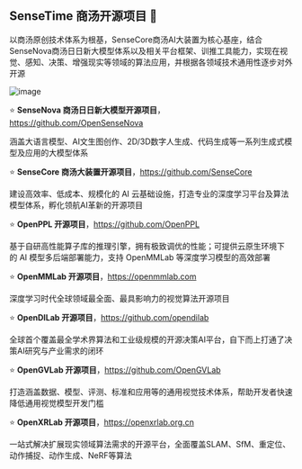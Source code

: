 ## SenseTime 商汤开源项目 👋

<!--

**Here are some ideas to get you started:**

🙋‍♀️ A short introduction - what is your organization all about?
🌈 Contribution guidelines - how can the community get involved?
👩‍💻 Useful resources - where can the community find your docs? Is there anything else the community should know?
🍿 Fun facts - what does your team eat for breakfast?
🧙 Remember, you can do mighty things with the power of [Markdown](https://docs.github.com/github/writing-on-github/getting-started-with-writing-and-formatting-on-github/basic-writing-and-formatting-syntax)
-->
以商汤原创技术体系为根基，SenseCore商汤AI大装置为核心基座，结合SenseNova商汤日日新大模型体系以及相关平台框架、训推工具能力，实现在视觉、感知、决策、增强现实等领域的算法应用，并根据各领域技术通用性逐步对外开源

![image](https://github.com/user-attachments/assets/dd741c44-0f1b-4774-a7b0-d44229ecf6b2)

⭐ **SenseNova 商汤日日新大模型开源项目**，https://github.com/OpenSenseNova

涵盖大语言模型、AI文生图创作、2D/3D数字人生成、代码生成等一系列生成式模型及应用的大模型体系

⭐ **SenseCore 商汤大装置开源项目**，https://github.com/SenseCore

建设高效率、低成本、规模化的 AI 云基础设施，打造专业的深度学习平台及算法模型体系，孵化领航AI革新的开源项目

⭐ **OpenPPL 开源项目**，https://github.com/OpenPPL

基于自研高性能算子库的推理引擎，拥有极致调优的性能；可提供云原生环境下 的 AI 模型多后端部署能力，支持 OpenMMLab 等深度学习模型的高效部署

⭐ **OpenMMLab 开源项目**，https://openmmlab.com

深度学习时代全球领域最全面、最具影响力的视觉算法开源项目

⭐ **OpenDILab 开源项目**，https://github.com/opendilab

全球首个覆盖最全学术界算法和工业级规模的开源决策AI平台，自下而上打通了决策AI研究与产业需求的闭环

⭐ **OpenGVLab 开源项目**，https://github.com/OpenGVLab

打造涵盖数据、模型、评测、标准和应用等的通用视觉技术体系，帮助开发者快速降低通用视觉模型开发门槛

⭐ **OpenXRLab 开源项目**，https://openxrlab.org.cn

一站式解决扩展现实领域算法需求的开源平台，全面覆盖SLAM、SfM、重定位、动作捕捉、动作生成、NeRF等算法
